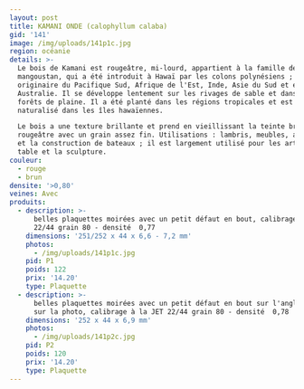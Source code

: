 ```yaml
---
layout: post
title: KAMANI ONDE (calophyllum calaba)
gid: '141'
image: /img/uploads/141p1c.jpg
region: océanie
details: >-
  Le bois de Kamani est rougeâtre, mi-lourd, appartient à la famille de
  mangoustan, qui a été introduit à Hawaï par les colons polynésiens ; il est
  originaire du Pacifique Sud, Afrique de l'Est, Inde, Asie du Sud et en
  Australie. Il se développe lentement sur les rivages de sable et dans les
  forêts de plaine. Il a été planté dans les régions tropicales et est
  naturalisé dans les îles hawaïennes. 

  Le bois a une texture brillante et prend en vieillissant la teinte brun
  rougeâtre avec un grain assez fin. Utilisations : lambris, meubles, armoires
  et la construction de bateaux ; il est largement utilisé pour les arts de la
  table et la sculpture.
couleur:
  - rouge
  - brun
densite: '>0,80'
veines: Avec
produits:
  - description: >-
      belles plaquettes moirées avec un petit défaut en bout, calibrage à la JET
      22/44 grain 80 - densité  0,77
    dimensions: '251/252 x 44 x 6,6 - 7,2 mm'
    photos:
      - /img/uploads/141p1c.jpg
    pid: P1
    poids: 122
    prix: '14.20'
    type: Plaquette
  - description: >-
      belles plaquettes moirées avec un petit défaut en bout sur l'angle visible
      sur la photo, calibrage à la JET 22/44 grain 80 - densité  0,78
    dimensions: '252 x 44 x 6,9 mm'
    photos:
      - /img/uploads/141p2c.jpg
    pid: P2
    poids: 120
    prix: '14.20'
    type: Plaquette
---
```


